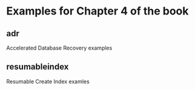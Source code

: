 # Examples for Chapter 4 of the book

## adr

Accelerated Database Recovery examples

## resumableindex

Resumable Create Index examles